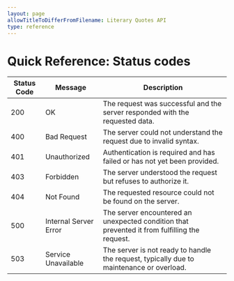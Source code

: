 ```yaml
---
layout: page
allowTitleToDifferFromFilename: Literary Quotes API
type: reference
---
```


# Quick Reference: Status codes

| Status Code | Message                | Description                                                                                   |
|-------------|------------------------|-----------------------------------------------------------------------------------------------|
| 200         | OK                     | The request was successful and the server responded with the requested data.                  |
| 400         | Bad Request            | The server could not understand the request due to invalid syntax.                            |
| 401         | Unauthorized           | Authentication is required and has failed or has not yet been provided.                       |
| 403         | Forbidden              | The server understood the request but refuses to authorize it.                                |
| 404         | Not Found              | The requested resource could not be found on the server.                                      |
| 500         | Internal Server Error  | The server encountered an unexpected condition that prevented it from fulfilling the request. |
| 503         | Service Unavailable    | The server is not ready to handle the request, typically due to maintenance or overload.      |
